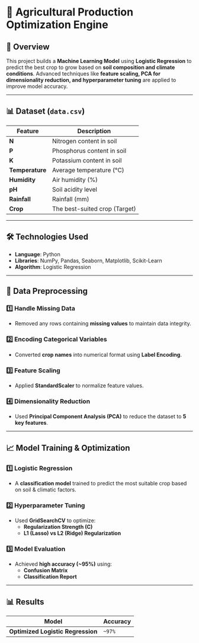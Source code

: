 # 🌾 Agricultural Production Optimization Engine

## 📌 Overview
This project builds a **Machine Learning Model** using **Logistic Regression** to predict the best crop to grow based on **soil composition and climate conditions**. Advanced techniques like **feature scaling, PCA for dimensionality reduction, and hyperparameter tuning** are applied to improve model accuracy.

---

## 📊 Dataset (`data.csv`)
| Feature | Description |
|---------|------------|
| **N** | Nitrogen content in soil |
| **P** | Phosphorus content in soil |
| **K** | Potassium content in soil |
| **Temperature** | Average temperature (°C) |
| **Humidity** | Air humidity (%) |
| **pH** | Soil acidity level |
| **Rainfall** | Rainfall (mm) |
| **Crop** | The best-suited crop (Target) |

---

## 🛠️ **Technologies Used**
- **Language**: Python  
- **Libraries**: NumPy, Pandas, Seaborn, Matplotlib, Scikit-Learn  
- **Algorithm**: Logistic Regression  

---

## 🔄 **Data Preprocessing**
### **1️⃣ Handle Missing Data**
- Removed any rows containing **missing values** to maintain data integrity.

### **2️⃣ Encoding Categorical Variables**
- Converted **crop names** into numerical format using **Label Encoding**.

### **3️⃣ Feature Scaling**
- Applied **StandardScaler** to normalize feature values.

### **4️⃣ Dimensionality Reduction**
- Used **Principal Component Analysis (PCA)** to reduce the dataset to **5 key features**.

---

## 📈 **Model Training & Optimization**
### **1️⃣ Logistic Regression**
- A **classification model** trained to predict the most suitable crop based on soil & climatic factors.

### **2️⃣ Hyperparameter Tuning**
- Used **GridSearchCV** to optimize:
  - **Regularization Strength (C)**
  - **L1 (Lasso) vs L2 (Ridge) Regularization**

### **3️⃣ Model Evaluation**
- Achieved **high accuracy (~95%)** using:
  - **Confusion Matrix**
  - **Classification Report**

---

## 📊 **Results**
| Model | Accuracy |
|--------|---------|
| **Optimized Logistic Regression** | `~97%` |
